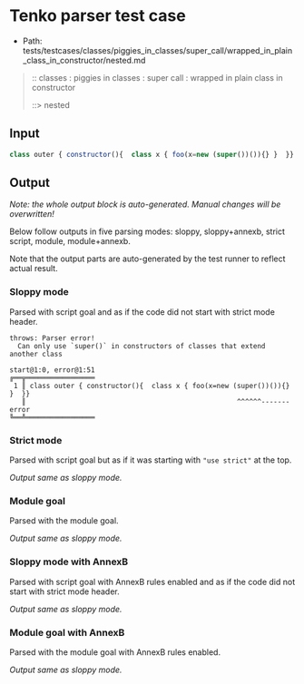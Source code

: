 # Tenko parser test case

- Path: tests/testcases/classes/piggies_in_classes/super_call/wrapped_in_plain_class_in_constructor/nested.md

> :: classes : piggies in classes : super call : wrapped in plain class in constructor
>
> ::> nested

## Input

`````js
class outer { constructor(){  class x { foo(x=new (super())()){} }  }}
`````

## Output

_Note: the whole output block is auto-generated. Manual changes will be overwritten!_

Below follow outputs in five parsing modes: sloppy, sloppy+annexb, strict script, module, module+annexb.

Note that the output parts are auto-generated by the test runner to reflect actual result.

### Sloppy mode

Parsed with script goal and as if the code did not start with strict mode header.

`````
throws: Parser error!
  Can only use `super()` in constructors of classes that extend another class

start@1:0, error@1:51
╔══╦═════════════════
 1 ║ class outer { constructor(){  class x { foo(x=new (super())()){} }  }}
   ║                                                    ^^^^^^------- error
╚══╩═════════════════

`````

### Strict mode

Parsed with script goal but as if it was starting with `"use strict"` at the top.

_Output same as sloppy mode._

### Module goal

Parsed with the module goal.

_Output same as sloppy mode._

### Sloppy mode with AnnexB

Parsed with script goal with AnnexB rules enabled and as if the code did not start with strict mode header.

_Output same as sloppy mode._

### Module goal with AnnexB

Parsed with the module goal with AnnexB rules enabled.

_Output same as sloppy mode._
